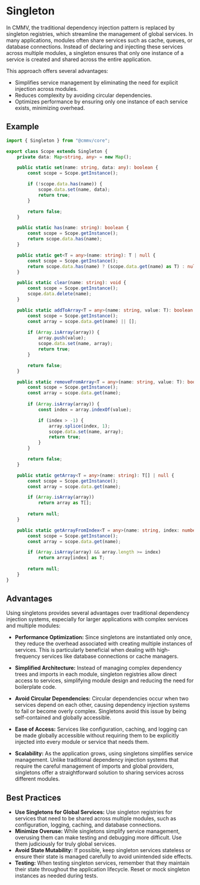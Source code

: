 # Singleton

In CMMV, the traditional dependency injection pattern is replaced by singleton registries, which streamline the management of global services. In many applications, modules often share services such as cache, queues, or database connections. Instead of declaring and injecting these services across multiple modules, a singleton ensures that only one instance of a service is created and shared across the entire application.

This approach offers several advantages:

* Simplifies service management by eliminating the need for explicit injection across modules.
* Reduces complexity by avoiding circular dependencies.
* Optimizes performance by ensuring only one instance of each service exists, minimizing overhead.

## Example

```typescript
import { Singleton } from "@cmmv/core";

export class Scope extends Singleton {
    private data: Map<string, any> = new Map();

    public static set(name: string, data: any): boolean {
        const scope = Scope.getInstance();

        if (!scope.data.has(name)) {
            scope.data.set(name, data);
            return true;
        }

        return false;
    }

    public static has(name: string): boolean {
        const scope = Scope.getInstance();
        return scope.data.has(name);
    }

    public static get<T = any>(name: string): T | null {
        const scope = Scope.getInstance();
        return scope.data.has(name) ? (scope.data.get(name) as T) : null;
    }

    public static clear(name: string): void {
        const scope = Scope.getInstance();
        scope.data.delete(name);
    }

    public static addToArray<T = any>(name: string, value: T): boolean {
        const scope = Scope.getInstance();
        const array = scope.data.get(name) || [];
        
        if (Array.isArray(array)) {
            array.push(value);
            scope.data.set(name, array);
            return true;
        }

        return false;
    }

    public static removeFromArray<T = any>(name: string, value: T): boolean {
        const scope = Scope.getInstance();
        const array = scope.data.get(name);
        
        if (Array.isArray(array)) {
            const index = array.indexOf(value);

            if (index > -1) {
                array.splice(index, 1);
                scope.data.set(name, array);
                return true;
            }
        }

        return false;
    }

    public static getArray<T = any>(name: string): T[] | null {
        const scope = Scope.getInstance();
        const array = scope.data.get(name);

        if (Array.isArray(array)) 
            return array as T[];
        
        return null;
    }

    public static getArrayFromIndex<T = any>(name: string, index: number): T | null {
        const scope = Scope.getInstance();
        const array = scope.data.get(name);

        if (Array.isArray(array) && array.length >= index) 
            return array[index] as T;
        
        return null;
    }
}
```

## Advantages

Using singletons provides several advantages over traditional dependency injection systems, especially for larger applications with complex services and multiple modules:

* **Performance Optimization:** Since singletons are instantiated only once, they reduce the overhead associated with creating multiple instances of services. This is particularly beneficial when dealing with high-frequency services like database connections or cache managers.

* **Simplified Architecture:** Instead of managing complex dependency trees and imports in each module, singleton registries allow direct access to services, simplifying module design and reducing the need for boilerplate code.

* **Avoid Circular Dependencies:** Circular dependencies occur when two services depend on each other, causing dependency injection systems to fail or become overly complex. Singletons avoid this issue by being self-contained and globally accessible.

* **Ease of Access:** Services like configuration, caching, and logging can be made globally accessible without requiring them to be explicitly injected into every module or service that needs them.

* **Scalability:** As the application grows, using singletons simplifies service management. Unlike traditional dependency injection systems that require the careful management of imports and global providers, singletons offer a straightforward solution to sharing services across different modules.


## Best Practices

* **Use Singletons for Global Services:** Use singleton registries for services that need to be shared across multiple modules, such as configuration, logging, caching, and database connections.
* **Minimize Overuse:** While singletons simplify service management, overusing them can make testing and debugging more difficult. Use them judiciously for truly global services.
* **Avoid State Mutability:** If possible, keep singleton services stateless or ensure their state is managed carefully to avoid unintended side effects.
* **Testing:** When testing singleton services, remember that they maintain their state throughout the application lifecycle. Reset or mock singleton instances as needed during tests.